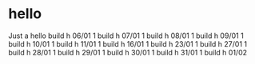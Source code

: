 # hello
Just a hello
build h 06/01 1
build h 07/01 1
build h 08/01 1
build h 09/01 1
build h 10/01 1
build h 11/01 1
build h 16/01 1
build h 23/01 1
build h 27/01 1
build h 28/01 1
build h 29/01 1
build h 30/01 1
build h 31/01 1
build h 01/02
